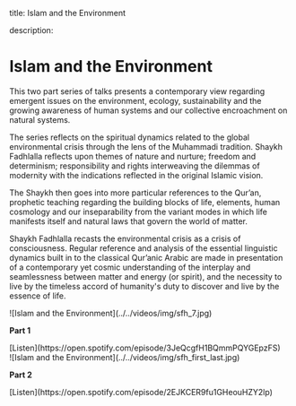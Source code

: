 title: Islam and the Environment

description:

# Islam and the Environment

This two part series of talks presents a contemporary view regarding emergent issues on the environment, ecology, sustainability and the growing awareness of human systems and our collective encroachment on natural systems. 

The series reflects on the spiritual dynamics related to the global environmental crisis through the lens of the Muhammadi tradition. Shaykh Fadhlalla reflects upon themes of nature and nurture; freedom and determinism; responsibility and rights interweaving the dilemmas of modernity with the indications reflected in the original Islamic vision. 

The Shaykh then goes into more particular references to the Qur’an, prophetic teaching regarding the building blocks of life, elements, human cosmology and our inseparability from the variant modes in which life manifests itself and natural laws that govern the world of matter.

Shaykh Fadhlalla recasts the environmental crisis as a crisis of consciousness. Regular reference and analysis of the essential linguistic dynamics built in to the classical Qur’anic Arabic are made in presentation of a contemporary yet cosmic understanding of the interplay and seamlessness between matter and energy (or spirit), and the necessity to live by the timeless accord of humanity's duty to discover and live by the essence of life.

<div markdown="1" class="card video sidebar center gemoji center-content">

<div markdown="2" class="video-image">
![Islam and the Environment](../../videos/img/sfh_7.jpg)
</div>

**Part 1**

<div markdown="3" class="video-link">
[Listen](https://open.spotify.com/episode/3JeQcgfH1BQmmPQYGEpzFS)
</div>

</div>

<div markdown="1" class="card video sidebar center gemoji center-content">

<div markdown="2" class="video-image">
![Islam and the Environment](../../videos/img/sfh_first_last.jpg)
</div>

**Part 2**

<div markdown="3" class="video-link">
[Listen](https://open.spotify.com/episode/2EJKCER9fu1GHeouHZY2lp)
</div>

</div>